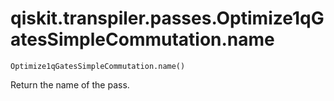 # qiskit.transpiler.passes.Optimize1qGatesSimpleCommutation.name

`Optimize1qGatesSimpleCommutation.name()`

Return the name of the pass.
